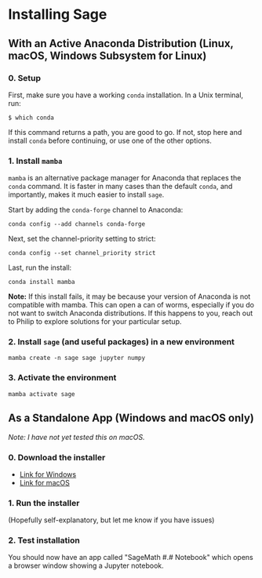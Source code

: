 # Installing Sage

## With an Active Anaconda Distribution (Linux, macOS, Windows Subsystem for Linux)

### 0. Setup

First, make sure you have a working ```conda``` installation. In a Unix terminal, run:

```
$ which conda
```

If this command returns a path, you are good to go. If not, stop here and install ```conda``` before continuing, or use one of the other options.

### 1. Install ```mamba```

```mamba``` is an alternative package manager for Anaconda that replaces the ```conda``` command. It is faster in many cases than the default ```conda```, and importantly, makes it much easier to install ```sage```.

Start by adding the ```conda-forge``` channel to Anaconda:

```
conda config --add channels conda-forge
```

Next, set the channel-priority setting to strict:

```
conda config --set channel_priority strict
```
Last, run the install:

```
conda install mamba
```

__Note:__ If this install fails, it may be because your version of Anaconda is not compatible with mamba. This can open a can of worms, especially if you do not want to switch Anaconda distributions. If this happens to you, reach out to Philip to explore solutions for your particular setup.

### 2. Install ```sage``` (and useful packages) in a new environment

```
mamba create -n sage sage jupyter numpy
```

### 3. Activate the environment

```
mamba activate sage
```

## As a Standalone App (Windows and macOS only)

_Note: I have not yet tested this on macOS._

### 0. Download the installer

- [Link for Windows](https://github.com/sagemath/sage-windows/releases)
- [Link for macOS](https://github.com/3-manifolds/Sage_macOS/releases)

### 1. Run the installer

(Hopefully self-explanatory, but let me know if you have issues)

### 2. Test installation

You should now have an app called "SageMath #.# Notebook" which opens a browser window showing a Jupyter notebook.
